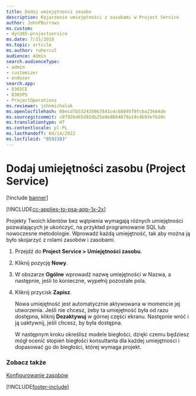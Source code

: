 ```yaml
---
title: Dodaj umiejętności zasobu
description: Kojarzenie umiejętności z zasobami w Project Service
author: JohnPBurrows
ms.custom:
- dyn365-projectservice
ms.date: 7/31/2018
ms.topic: article
ms.author: ruhercul
audience: Admin
search.audienceType:
- admin
- customizer
- enduser
search.app:
- D365CE
- D365PS
- ProjectOperations
ms.reviewer: johnmichalak
ms.openlocfilehash: 68ecd7b532435067841c4c68095f0fcba23664de
ms.sourcegitcommit: c0792bd65d92db25e0e8864879a19c4b93efb10c
ms.translationtype: HT
ms.contentlocale: pl-PL
ms.lasthandoff: 04/14/2022
ms.locfileid: "8592383"
---
```

# <a name="add-resource-skills-project-service"></a>Dodaj umiejętności zasobu (Project Service)

[!include [banner](../includes/psa-now-project-operations.md)]

[!INCLUDE[cc-applies-to-psa-app-1x-2x](../includes/cc-applies-to-psa-app-1x-2x.md)]

Projekty Twoich klientów bez wątpienia wymagają różnych umiejętności pozwalających je ukończyć, na przykład programowanie SQL lub nowoczesne metodologie. Wprowadź każdą umiejętność, tak aby można ją było skojarzyć z rolami zasobów i zasobami.  
  
1. Przejdź do **Project Service > Umiejętności zasobu**.  
  
2. Kliknij pozycję **Nowy**.  
  
3. W obszarze **Ogólne** wprowadź nazwę umiejętności w Nazwa, a następnie, jeśli to konieczne, wypełnij pozostałe pola.  
  
4. Kliknij przycisk **Zapisz**.  
  
   Nowa umiejętność jest automatycznie aktywowana w momencie jej utworzenia. Jeśli nie chcesz, żeby ta umiejętność była od razu dostępna, kliknij **Dezaktywuj** w górnej części ekranu. Następnie wróć i ją uaktywnij, jeśli chcesz, by była dostępna.  
  
   W następnym kroku określisz modele biegłości, dzięki czemu będziesz mógł ocenić stopień biegłości konsultanta dla każdej umiejętności i dopasować go do biegłości, której wymaga projekt.  
  
### <a name="see-also"></a>Zobacz także  
 [Konfigurowanie zasobów](../psa/set-up-resources.md)


[!INCLUDE[footer-include](../includes/footer-banner.md)]
